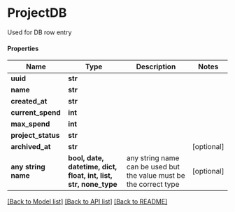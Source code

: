 # ProjectDB

Used for DB row entry

#### Properties
Name | Type | Description | Notes
------------ | ------------- | ------------- | -------------
**uuid** | **str** |  | 
**name** | **str** |  | 
**created_at** | **str** |  | 
**current_spend** | **int** |  | 
**max_spend** | **int** |  | 
**project_status** | **str** |  | 
**archived_at** | **str** |  | [optional] 
**any string name** | **bool, date, datetime, dict, float, int, list, str, none_type** | any string name can be used but the value must be the correct type | [optional]

[[Back to Model list]](../README.md#documentation-for-models) [[Back to API list]](../README.md#documentation-for-api-endpoints) [[Back to README]](../README.md)

